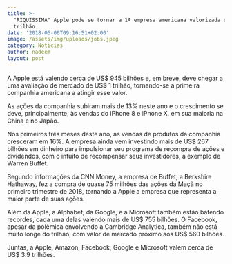 ```yaml
---
title: >-
  "RIQUISSIMA" Apple pode se tornar a 1ª empresa americana valorizada em US$ 1
  trilhão
date: '2018-06-06T09:16:51+02:00'
image: /assets/img/uploads/jobs.jpeg
category: Noticias
author: nadeem
layout: post
---
```



A Apple está valendo cerca de US$ 945 bilhões e, em breve, deve chegar a uma avaliação de mercado de US$ 1 trilhão, tornando-se a primeira companhia americana a atingir esse valor.

As ações da companhia subiram mais de 13% neste ano e o crescimento se deve, principalmente, às vendas do iPhone 8 e iPhone X, em sua maioria na China e no Japão.

Nos primeiros três meses deste ano, as vendas de produtos da companhia cresceram em 16%. A empresa ainda vem investindo mais de US$ 267 bilhões em dinheiro para impulsionar seu programa de recompra de ações e dividendos, com o intuito de recompensar seus investidores, a exemplo de Warren Buffet.

Segundo informações da CNN Money, a empresa de Buffet, a Berkshire Hathaway, fez a compra de quase 75 milhões das ações da Maçã no primeiro trimestre de 2018, tornando a Apple a empresa que representa a maior parte de suas ações.

Além da Apple, a Alphabet, da Google, e a Microsoft também estão batendo recordes, cada uma delas valendo mais de US$ 755 bilhões. O Facebook, apesar da polêmica envolvendo a Cambridge Analytica, também não está muito longe do trilhão, com valor de mercado próximo aos US$ 560 bilhões.



Juntas, a Apple, Amazon, Facebook, Google e Microsoft valem cerca de US$ 3.9 trilhões.
